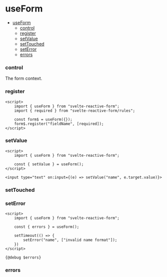 # useForm
- [useForm](#useform)
    - [control](#control)
    - [register](#register)
    - [setValue](#setvalue)
    - [setTouched](#settouched)
    - [setError](#seterror)
    - [errors](#errors)

### control
The form context.

### register
```svelte
<script>
    import { useForm } from "svelte-reactive-form";
    import { required } from "svelte-reactive-form/rules";

    const form$ = useForm({});
    form$.register("fieldName", [required]);
</script>
```

### setValue
```svelte
<script>
    import { useForm } from "svelte-reactive-form";

    const { setValue } = useForm();
</script>

<input type="text" on:input={(e) => setValue("name", e.target.value)}>
```

### setTouched

### setError
```svelte
<script>
    import { useForm } from "svelte-reactive-form";

    const { errors } = useForm();
    
    setTimeout(() => {
        setError("name", ["invalid name format"]);
    })
</script>

{@debug $errors}
```

### errors